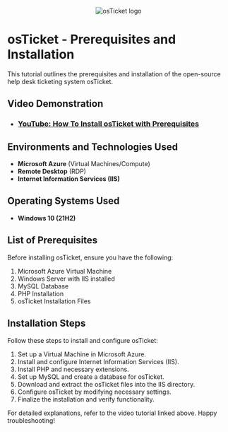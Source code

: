 <p align="center">
<img src="https://i.imgur.com/Clzj7Xs.png" alt="osTicket logo"/>
</p>

<h1>osTicket - Prerequisites and Installation</h1>
This tutorial outlines the prerequisites and installation of the open-source help desk ticketing system osTicket.<br />


<h2>Video Demonstration</h2>

- ### [YouTube: How To Install osTicket with Prerequisites](https://www.youtube.com)

<h2>Environments and Technologies Used</h2>
<ul>
    <li><strong>Microsoft Azure</strong> (Virtual Machines/Compute)</li>
    <li><strong>Remote Desktop</strong> (RDP)</li>
    <li><strong>Internet Information Services (IIS)</strong></li>
</ul>

<h2>Operating Systems Used</h2>
<ul>
    <li><strong>Windows 10 (21H2)</strong></li>
</ul>

<h2>List of Prerequisites</h2>
<p>Before installing osTicket, ensure you have the following:</p>
<ol>
    <li>Microsoft Azure Virtual Machine</li>
    <li>Windows Server with IIS installed</li>
    <li>MySQL Database</li>
    <li>PHP Installation</li>
    <li>osTicket Installation Files</li>
</ol>

<h2>Installation Steps</h2>
<p>Follow these steps to install and configure osTicket:</p>
<ol>
    <li>Set up a Virtual Machine in Microsoft Azure.</li>
    <li>Install and configure Internet Information Services (IIS).</li>
    <li>Install PHP and necessary extensions.</li>
    <li>Set up MySQL and create a database for osTicket.</li>
    <li>Download and extract the osTicket files into the IIS directory.</li>
    <li>Configure osTicket by modifying necessary settings.</li>
    <li>Finalize the installation and verify functionality.</li>
</ol>

<p>For detailed explanations, refer to the video tutorial linked above. Happy troubleshooting!</p>
